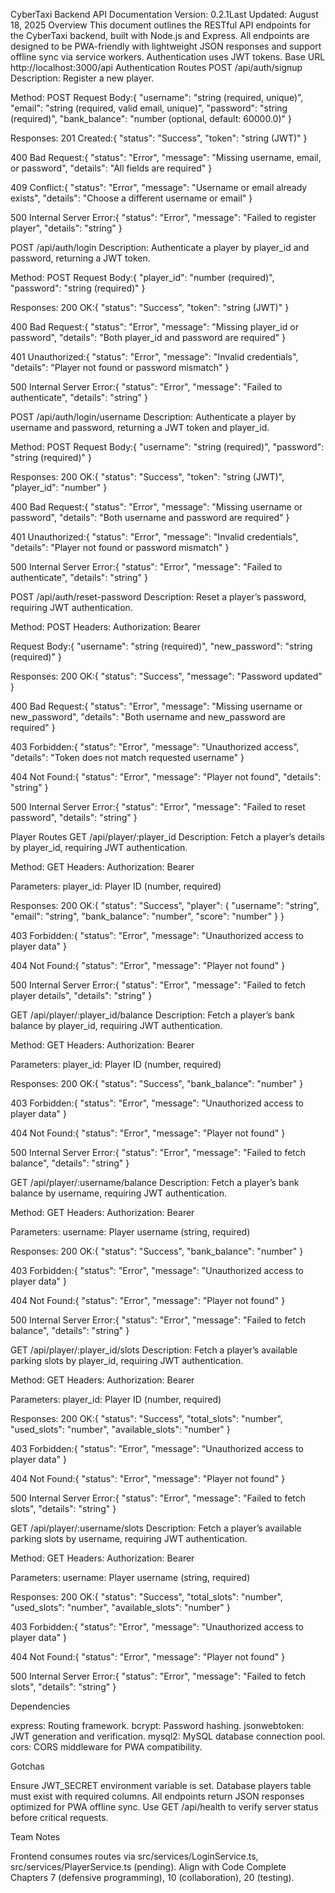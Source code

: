 CyberTaxi Backend API Documentation
Version: 0.2.1Last Updated: August 18, 2025
Overview
This document outlines the RESTful API endpoints for the CyberTaxi backend, built with Node.js and Express. All endpoints are designed to be PWA-friendly with lightweight JSON responses and support offline sync via service workers. Authentication uses JWT tokens.
Base URL
http://localhost:3000/api
Authentication Routes
POST /api/auth/signup
Description: Register a new player.

Method: POST
Request Body:{
"username": "string (required, unique)",
"email": "string (required, valid email, unique)",
"password": "string (required)",
"bank_balance": "number (optional, default: 60000.0)"
}

Responses:
201 Created:{
"status": "Success",
"token": "string (JWT)"
}

400 Bad Request:{
"status": "Error",
"message": "Missing username, email, or password",
"details": "All fields are required"
}

409 Conflict:{
"status": "Error",
"message": "Username or email already exists",
"details": "Choose a different username or email"
}

500 Internal Server Error:{
"status": "Error",
"message": "Failed to register player",
"details": "string"
}

POST /api/auth/login
Description: Authenticate a player by player_id and password, returning a JWT token.

Method: POST
Request Body:{
"player_id": "number (required)",
"password": "string (required)"
}

Responses:
200 OK:{
"status": "Success",
"token": "string (JWT)"
}

400 Bad Request:{
"status": "Error",
"message": "Missing player_id or password",
"details": "Both player_id and password are required"
}

401 Unauthorized:{
"status": "Error",
"message": "Invalid credentials",
"details": "Player not found or password mismatch"
}

500 Internal Server Error:{
"status": "Error",
"message": "Failed to authenticate",
"details": "string"
}

POST /api/auth/login/username
Description: Authenticate a player by username and password, returning a JWT token and player_id.

Method: POST
Request Body:{
"username": "string (required)",
"password": "string (required)"
}

Responses:
200 OK:{
"status": "Success",
"token": "string (JWT)",
"player_id": "number"
}

400 Bad Request:{
"status": "Error",
"message": "Missing username or password",
"details": "Both username and password are required"
}

401 Unauthorized:{
"status": "Error",
"message": "Invalid credentials",
"details": "Player not found or password mismatch"
}

500 Internal Server Error:{
"status": "Error",
"message": "Failed to authenticate",
"details": "string"
}

POST /api/auth/reset-password
Description: Reset a player’s password, requiring JWT authentication.

Method: POST
Headers:
Authorization: Bearer <JWT>

Request Body:{
"username": "string (required)",
"new_password": "string (required)"
}

Responses:
200 OK:{
"status": "Success",
"message": "Password updated"
}

400 Bad Request:{
"status": "Error",
"message": "Missing username or new_password",
"details": "Both username and new_password are required"
}

403 Forbidden:{
"status": "Error",
"message": "Unauthorized access",
"details": "Token does not match requested username"
}

404 Not Found:{
"status": "Error",
"message": "Player not found",
"details": "string"
}

500 Internal Server Error:{
"status": "Error",
"message": "Failed to reset password",
"details": "string"
}

Player Routes
GET /api/player/:player_id
Description: Fetch a player’s details by player_id, requiring JWT authentication.

Method: GET
Headers:
Authorization: Bearer <JWT>

Parameters:
player_id: Player ID (number, required)

Responses:
200 OK:{
"status": "Success",
"player": {
"username": "string",
"email": "string",
"bank_balance": "number",
"score": "number"
}
}

403 Forbidden:{
"status": "Error",
"message": "Unauthorized access to player data"
}

404 Not Found:{
"status": "Error",
"message": "Player not found"
}

500 Internal Server Error:{
"status": "Error",
"message": "Failed to fetch player details",
"details": "string"
}

GET /api/player/:player_id/balance
Description: Fetch a player’s bank balance by player_id, requiring JWT authentication.

Method: GET
Headers:
Authorization: Bearer <JWT>

Parameters:
player_id: Player ID (number, required)

Responses:
200 OK:{
"status": "Success",
"bank_balance": "number"
}

403 Forbidden:{
"status": "Error",
"message": "Unauthorized access to player data"
}

404 Not Found:{
"status": "Error",
"message": "Player not found"
}

500 Internal Server Error:{
"status": "Error",
"message": "Failed to fetch balance",
"details": "string"
}

GET /api/player/:username/balance
Description: Fetch a player’s bank balance by username, requiring JWT authentication.

Method: GET
Headers:
Authorization: Bearer <JWT>

Parameters:
username: Player username (string, required)

Responses:
200 OK:{
"status": "Success",
"bank_balance": "number"
}

403 Forbidden:{
"status": "Error",
"message": "Unauthorized access to player data"
}

404 Not Found:{
"status": "Error",
"message": "Player not found"
}

500 Internal Server Error:{
"status": "Error",
"message": "Failed to fetch balance",
"details": "string"
}

GET /api/player/:player_id/slots
Description: Fetch a player’s available parking slots by player_id, requiring JWT authentication.

Method: GET
Headers:
Authorization: Bearer <JWT>

Parameters:
player_id: Player ID (number, required)

Responses:
200 OK:{
"status": "Success",
"total_slots": "number",
"used_slots": "number",
"available_slots": "number"
}

403 Forbidden:{
"status": "Error",
"message": "Unauthorized access to player data"
}

404 Not Found:{
"status": "Error",
"message": "Player not found"
}

500 Internal Server Error:{
"status": "Error",
"message": "Failed to fetch slots",
"details": "string"
}

GET /api/player/:username/slots
Description: Fetch a player’s available parking slots by username, requiring JWT authentication.

Method: GET
Headers:
Authorization: Bearer <JWT>

Parameters:
username: Player username (string, required)

Responses:
200 OK:{
"status": "Success",
"total_slots": "number",
"used_slots": "number",
"available_slots": "number"
}

403 Forbidden:{
"status": "Error",
"message": "Unauthorized access to player data"
}

404 Not Found:{
"status": "Error",
"message": "Player not found"
}

500 Internal Server Error:{
"status": "Error",
"message": "Failed to fetch slots",
"details": "string"
}

Dependencies

express: Routing framework.
bcrypt: Password hashing.
jsonwebtoken: JWT generation and verification.
mysql2: MySQL database connection pool.
cors: CORS middleware for PWA compatibility.

Gotchas

Ensure JWT_SECRET environment variable is set.
Database players table must exist with required columns.
All endpoints return JSON responses optimized for PWA offline sync.
Use GET /api/health to verify server status before critical requests.

Team Notes

Frontend consumes routes via src/services/LoginService.ts, src/services/PlayerService.ts (pending).
Align with Code Complete Chapters 7 (defensive programming), 10 (collaboration), 20 (testing).
